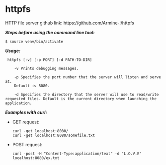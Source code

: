 # httpfs
HTTP file server
github link: https://github.com/Armine-i/httpfs

***Steps before using the command line tool:***

    $ source venv/bin/activate

***Usage:***

     httpfs [-v] [-p PORT] [-d PATH-TO-DIR]

        -v Prints debugging messages.
  
        -p Specifies the port number that the server will listen and serve at.
        Default is 8080.
  
        -d Specifies the directory that the server will use to read/write requested files. Default is the current directory when launching the application.

***Examples with curl:***
- GET request:

      curl -get localhost:8080/
      curl -get localhost:8080/somefile.txt

- POST request:

      curl -post -H "Content-Type:application/text" -d "L.O.V.E" localhost:8080/ex.txt
